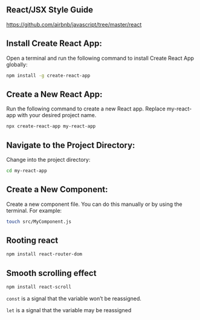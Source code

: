 ## React/JSX Style Guide

https://github.com/airbnb/javascript/tree/master/react 

## Install Create React App:

Open a terminal and run the following command to install Create React App globally:

```bash
npm install -g create-react-app
```

## Create a New React App:

Run the following command to create a new React app. Replace my-react-app with your desired project name.

```bash
npx create-react-app my-react-app
```

## Navigate to the Project Directory:

Change into the project directory:

```bash
cd my-react-app
```

## Create a New Component:

Create a new component file. You can do this manually or by using the terminal. For example:

```bash
touch src/MyComponent.js
```

## Rooting react

```bash
npm install react-router-dom
```

## Smooth scrolling effect

```bash
npm install react-scroll
```

`const` is a signal that the variable won’t be reassigned.

`let` is a signal that the variable may be reassigned